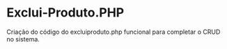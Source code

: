 # Exclui-Produto.PHP
Criação do código do excluiproduto.php funcional para completar o CRUD no sistema.

<?php
include('conn.php');

// Verifica se foi passado o ID do produto
if (isset($_GET['id'])) {
    $id = intval($_GET['id']);

    // Opcional: excluir a imagem física (se desejar) — apenas se você salva as imagens em uma pasta
    /*
    $consultaImagem = mysqli_query($link, "SELECT imagem_produto FROM tb_produtos WHERE id_produto = $id");
    $linha = mysqli_fetch_assoc($consultaImagem);
    if ($linha && file_exists('imagens/' . $linha['imagem_produto'])) {
        unlink('imagens/' . $linha['imagem_produto']); // deleta o arquivo da pasta
    }
    */

    // Executa o comando de exclusão
    $sql = "DELETE FROM tb_produtos WHERE id_produto = $id";
    mysqli_query($link, $sql);

    mysqli_close($link);
    header("Location: listaprodutos.php");
    exit();
} else {
    echo "ID do produto não informado.";
}
